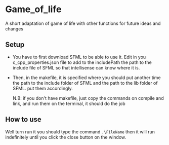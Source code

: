 # Game_of_life
A short adaptation of game of life with other functions for future ideas and changes

## Setup

- You have to first download SFML to be able to use it. Edit in you c_cpp_properties.json file to add to the includePath the path to the include file of SFML so that intellisense can know where it is.
- Then, in the makefile, it is specified where you should put another time the path to the include folder of SFML and the path to the lib folder of SFML. put them accordingly.

   N.B: if you don't have makefile, just copy the commands on compile and link, and run them on the terminal, it should do the job

 ## How to use
 Well turn run it you should type the command ``` .\FileName ``` then it will run indefinitely until you click the close button on the window.
